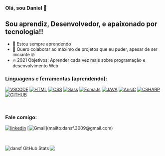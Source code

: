 ### Olá, sou Daniel 👋

## Sou aprendiz, Desenvolvedor, e apaixonado por tecnologia!!

- 🌱 Estou sempre aprendendo
- 🖖 Quero colaborar ao máximo de projetos que eu puder, apesar de ser iniciante 🤓
- 🔥 2021 Objetivos: Aprender cada vez mais sobre programação e desenvolvimento Web

### Linguagens e ferramentas (aprendendo):

[![VSCODE](https://img.shields.io/badge/VsCode-0078D4?style=for-the-badge&labelColor=black&logo=visual%20studio%20code&logoColor=0078D4)][link] [![HTML](https://img.shields.io/badge/-HTML-D87C0D?style=for-the-badge&labelColor=black&logo=html5&logoColor=D87C0D)][link] [![CSS](https://img.shields.io/badge/-CSS-0DA6D8?style=for-the-badge&labelColor=black&logo=css3&logoColor=0DA6D8)][link] [![Sass](https://img.shields.io/badge/Sass-CC6699?style=for-the-badge&labelColor=black&logo=sass&logoColor=CC6699)][link] [![EcmaJs](https://img.shields.io/badge/JavaScript-F7DF1E?style=for-the-badge&labelColor=black&logo=javascript&logoColor=F7DF1E)][link] [![JAVA](https://img.shields.io/badge/Java-EE160B?style=for-the-badge&labelColor=black&logo=java&logoColor=EE160B)][link] [![AnsiC](https://img.shields.io/badge/Ansi%20C-00599C?style=for-the-badge&labelColor=black&logo=c&logoColor=00599C)][link] [![CSHARP](https://img.shields.io/badge/CSharp-239120?style=for-the-badge&labelColor=black&logo=c-sharp&logoColor=239120)][link] [![GITHUB](https://img.shields.io/badge/GitHub-100000?style=for-the-badge&labelColor=white&logo=github&logoColor=100000)][link]

<br/>

### Fale comigo:
[![linkedin](https://img.shields.io/badge/-LinkedIn-33BBFF?style=for-the-badge&labelColor=black&logo=LinkedIn&logoColor=33BBFF)][linkedin] [![Gmail](https://img.shields.io/badge/-Email-EA4335?style=for-the-badge&labelColor=black&logo=gmail&logoColor=EA4335")](mailto:dansf.3009@gmail.com)

<br/>
<br/>

<!--### Atividades recentes-->
<!--START_SECTION:activity-->

<!--END_SECTION:activity-->
<!--<br/>-->

<img align="left" alt="dansf GitHub Stats" src="https://github-readme-stats.codestackr.vercel.app/api?username=dansf&show_icons=true&hide_border=true" />

<a href="https://github.com/dansf">
    <img align="center" src="https://readme-stats.jugalkishore.me/api/top-langs/?username=dansf&hide=C&exclude_repo=Kernel,dragontc,Whyred&langs_count=6&layout=compact"/>
</a>

[linkedin]: https://www.linkedin.com/in/daniel-silva-6a56b070/
[link]: https://github.com/dansf?tab=repositories
[email]: https://mail.google.com/mail/u/0/?tab=rm&ogbl#inbox?compose=GTvVlcSPFdNCTmjmvlTDzxLvvBHqRNbLqJJXvCfCdhdmKQkSGCsqSTzrxQbngtMMBsMvnDrLMlQrV